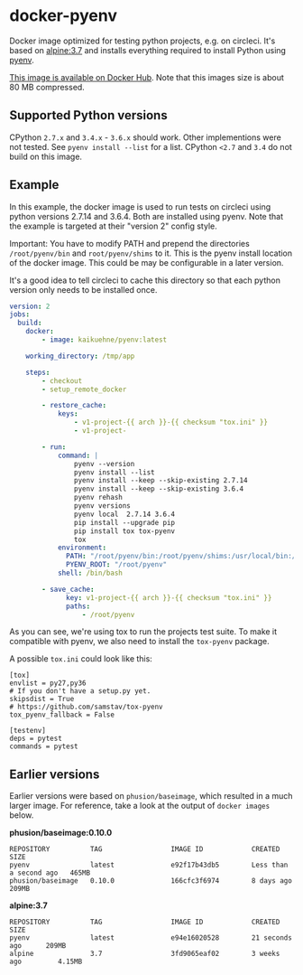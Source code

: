 # docker-pyenv

Docker image optimized for testing python projects, e.g. on circleci.
It's based on [alpine:3.7](https://github.com/docker-library/official-images/blob/master/library/alpine) and installs everything required to install Python using [pyenv](https://github.com/pyenv/pyenv).

[This image is available on Docker Hub](https://hub.docker.com/r/kaikuehne/pyenv). Note that this images size is about 80 MB compressed.

## Supported Python versions

CPython `2.7.x` and `3.4.x` - `3.6.x` should work. Other implementions
were not tested. See `pyenv install --list` for a list. CPython `<2.7`
and `3.4` do not build on this image.

## Example

In this example, the docker image is used to run tests on circleci using python versions 2.7.14 and 3.6.4. Both are installed using pyenv. Note that the example is targeted at their "version 2" config style.

Important: You have to modify PATH and prepend the directories `/root/pyenv/bin` and `root/pyenv/shims` to it. This is the pyenv install location of the docker image. This could be may be configurable in a later version.

It's a good idea to tell circleci to cache this directory so that each python version only needs to be installed once.

```yml
version: 2
jobs:
  build:
    docker:
        - image: kaikuehne/pyenv:latest

    working_directory: /tmp/app

    steps:
        - checkout
        - setup_remote_docker

        - restore_cache:
            keys:
                - v1-project-{{ arch }}-{{ checksum "tox.ini" }}
                - v1-project-

        - run:
            command: |
                pyenv --version
                pyenv install --list
                pyenv install --keep --skip-existing 2.7.14
                pyenv install --keep --skip-existing 3.6.4
                pyenv rehash
                pyenv versions
                pyenv local  2.7.14 3.6.4
                pip install --upgrade pip
                pip install tox tox-pyenv
                tox
            environment:
              PATH: "/root/pyenv/bin:/root/pyenv/shims:/usr/local/bin:/usr/bin:/bin:/usr/sbin:/sbin"
              PYENV_ROOT: "/root/pyenv"
            shell: /bin/bash

        - save_cache:
              key: v1-project-{{ arch }}-{{ checksum "tox.ini" }}
              paths:
                  - /root/pyenv
```

As you can see, we're using tox to run the projects test suite. To make it compatible with pyenv, we also need to install the `tox-pyenv` package.

A possible `tox.ini` could look like this:

```
[tox]
envlist = py27,py36
# If you don't have a setup.py yet.
skipsdist = True
# https://github.com/samstav/tox-pyenv
tox_pyenv_fallback = False

[testenv]
deps = pytest
commands = pytest
```

## Earlier versions

Earlier versions were based on `phusion/baseimage`,
which resulted in a much larger image. For reference, take a look at the output of `docker images` below.

**phusion/baseimage:0.10.0**

```
REPOSITORY          TAG                 IMAGE ID            CREATED                  SIZE
pyenv               latest              e92f17b43db5        Less than a second ago   465MB
phusion/baseimage   0.10.0              166cfc3f6974        8 days ago               209MB
```

**alpine:3.7**

```
REPOSITORY          TAG                 IMAGE ID            CREATED             SIZE
pyenv               latest              e94e16020528        21 seconds ago      209MB
alpine              3.7                 3fd9065eaf02        3 weeks ago         4.15MB
```

